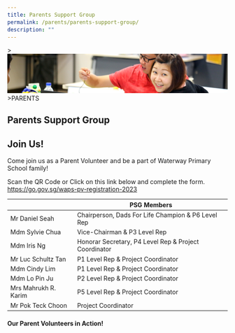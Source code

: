 ```yaml
---
title: Parents Support Group
permalink: /parents/parents-support-group/
description: ""
---
```

&gt;![](/images/Parents/parent.jpg)
&gt;PARENTS

## Parents Support Group




## Join Us!
Come join us as a Parent Volunteer and be a part of Waterway Primary School family!

Scan the QR Code or Click on this link below and complete the form.
https://go.gov.sg/waps-pv-registration-2023



<table>
<thead>
  <tr>
    <th></th>
    <th>PSG Members</th>
  </tr>
</thead>
<tbody>
  <tr>
    <td>Mr Daniel Seah</td>
    <td>Chairperson, Dads For Life Champion &amp; P6 Level Rep</td>
  </tr>
  <tr>
    <td>Mdm Sylvie Chua</td>
    <td>Vice-Chairman &amp; P3 Level Rep</td>
  </tr>
  <tr>
    <td>Mdm Iris Ng</td>
    <td>Honorar Secretary, P4 Level Rep &amp; Project Coordinator</td>
  </tr>
  <tr>
    <td>Mr Luc Schultz Tan</td>
    <td> P1 Level Rep &amp; Project Coordinator</td>
  </tr>
	  <tr>
    <td>Mdm Cindy Lim</td>
    <td> P1 Level Rep &amp; Project Coordinator</td>
  </tr>
  <tr>
    <td>Mdm Lo Pin Ju</td>
    <td> P2 Level Rep &amp; Project Coordinator</td>
  </tr>
	<tr>
    <td>Mrs Mahrukh R. Karim</td>
    <td> P5 Level Rep &amp; Project Coordinator</td>
  </tr>
  
  <tr>
    <td>Mr Pok Teck Choon</td>
    <td>Project Coordinator</td>
  </tr>
</tbody>
</table>

#### Our Parent Volunteers in Action!